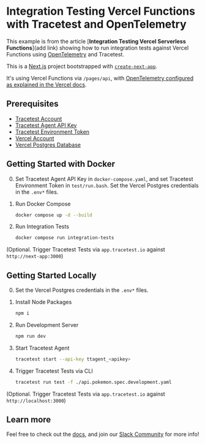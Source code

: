 # Integration Testing Vercel Functions with Tracetest and OpenTelemetry

This example is from the article [**Integration Testing Vercel Serverless Functions**](add link) showing how to run integration tests against Vercel Functions using [OpenTelemetry](https://opentelemetry.io/) and Tracetest.

This is a [Next.js](https://nextjs.org/) project bootstrapped with [`create-next-app`](https://github.com/vercel/next.js/tree/canary/packages/create-next-app).

It's using Vercel Functions via `/pages/api`, with [OpenTelemetry configured as explained in the Vercel docs](https://nextjs.org/docs/pages/building-your-application/optimizing/open-telemetry#manual-opentelemetry-configuration).

## Prerequisites

- [Tracetest Account](https://app.tracetest.io/)
- [Tracetest Agent API Key](https://docs.tracetest.io/configuration/agent)
- [Tracetest Environment Token](https://docs.tracetest.io/concepts/environment-tokens)
- [Vercel Account](https://vercel.com/)
- [Vercel Postgres Database](https://vercel.com/docs/storage/vercel-postgres)

## Getting Started with Docker

0. Set Tracetest Agent API Key in `docker-compose.yaml`, and set Tracetest Environment Token in `test/run.bash`. Set the Vercel Postgres credentials in the `.env*` files.

1. Run Docker Compose

    ```bash
    docker compose up -d --build
    ```

2. Run Integration Tests

    ```bash
    docker compose run integration-tests
    ```

(Optional. Trigger Tracetest Tests via `app.tracetest.io` against `http://next-app:3000`)

## Getting Started Locally

0. Set the Vercel Postgres credentials in the `.env*` files.

1. Install Node Packages

    ```bash
    npm i
    ```

2. Run Development Server

    ```bash
    npm run dev
    ```

3. Start Tracetest Agent

    ```bash
    tracetest start --api-key ttagent_<apikey>
    ```

4. Trigger Tracetest Tests via CLI

    ```bash
    tracetest run test -f ./api.pokemon.spec.development.yaml
    ```

(Optional. Trigger Tracetest Tests via `app.tracetest.io` against `http://localhost:3000`)

## Learn more

Feel free to check out the [docs](https://docs.tracetest.io/), and join our [Slack Community](https://dub.sh/tracetest-community) for more info!
